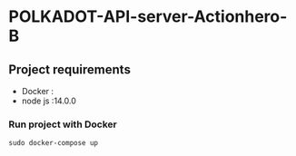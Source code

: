 # POLKADOT-API-server-Actionhero-B


## Project requirements
- Docker :
- node js :14.0.0


### Run project with Docker
```
sudo docker-compose up
```
